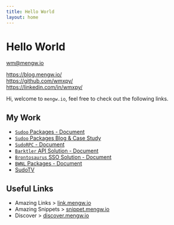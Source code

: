 ```yaml
---
title: Hello World
layout: home
---
```


# Hello World

<i class="fa fa-envelope-square fa-fw"></i> [wm@mengw.io](mailto://wm@mengw.io)  
<!-- <i class="fa fa-check-square fa-fw"></i> <https://resume.mengw.io/>   -->
<i class="fa fa-rss-square fa-fw"></i> <https://blog.mengw.io/>  
<i class="fa fa-github-square fa-fw"></i> <https://github.com/wmxpy/>  
<i class="fa fa-linkedin-square fa-fw"></i> <https://linkedin.com/in/wmxpy/>  

Hi, welcome to `mengw.io`, feel free to check out the following links.

## My Work

-   [`Sudoo` Packages - Document](//sudo.dog)
-   [`Sudoo` Packages Blog & Case Study](//sudo.mengw.io)
-   [`SudoRPC` - Document](//sudorpc.com)
-   [`Barktler` API Solution - Document](//barktler.com)
-   [`Brontosaurus` SSO Solution - Document](//brontosaurus.land)
-   [`BWNL` Packages - Document](//bwnl.io)
-   [SudoTV](//sudo.tv)

## Useful Links

-   Amazing Links > [link.mengw.io](https://link.mengw.io)
-   Amazing Snippets > [snippet.mengw.io](https://snippet.mengw.io)
-   Discover > [discover.mengw.io](https://discover.mengw.io)
